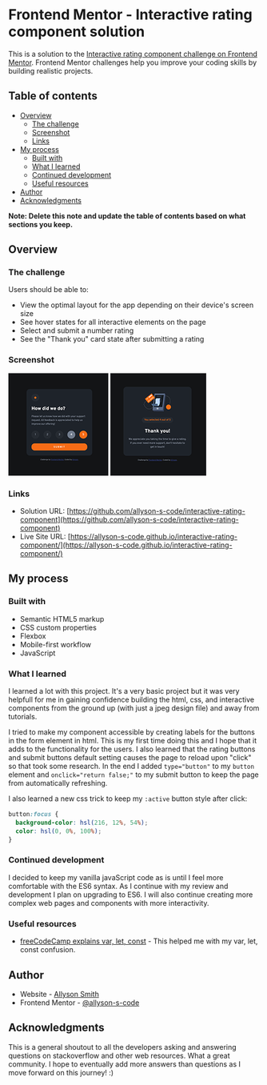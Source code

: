 # Frontend Mentor - Interactive rating component solution

This is a solution to the [Interactive rating component challenge on Frontend Mentor](https://www.frontendmentor.io/challenges/interactive-rating-component-koxpeBUmI). Frontend Mentor challenges help you improve your coding skills by building realistic projects.

## Table of contents

- [Overview](#overview)
  - [The challenge](#the-challenge)
  - [Screenshot](#screenshot)
  - [Links](#links)
- [My process](#my-process)
  - [Built with](#built-with)
  - [What I learned](#what-i-learned)
  - [Continued development](#continued-development)
  - [Useful resources](#useful-resources)
- [Author](#author)
- [Acknowledgments](#acknowledgments)

**Note: Delete this note and update the table of contents based on what sections you keep.**

## Overview

### The challenge

Users should be able to:

- View the optimal layout for the app depending on their device's screen size
- See hover states for all interactive elements on the page
- Select and submit a number rating
- See the "Thank you" card state after submitting a rating

### Screenshot

![Interactive Rating Component](images/rating-state-screenshot.png)
![Interactive Rating Component](images/thank-you-state-screenshot.png)

### Links

- Solution URL: [https://github.com/allyson-s-code/interactive-rating-component](https://github.com/allyson-s-code/interactive-rating-component)
- Live Site URL: [https://allyson-s-code.github.io/interactive-rating-component/](https://allyson-s-code.github.io/interactive-rating-component/)

## My process

### Built with

- Semantic HTML5 markup
- CSS custom properties
- Flexbox
- Mobile-first workflow
- JavaScript

### What I learned

I learned a lot with this project. It's a very basic project but it was very helpfull for me in gaining confidence building the html, css, and interactive components from the ground up (with just a jpeg design file) and away from tutorials.

I tried to make my component accessible by creating labels for the buttons in the form element in html. This is my first time doing this and I hope that it adds to the functionality for the users. I also learned that the rating buttons and submit buttons default setting causes the page to reload upon "click" so that took some research. In the end I added `type="button"` to my `button` element and `onclick="return false;"` to my submit button to keep the page from automatically refreshing.

I also learned a new css trick to keep my `:active` button style after click:

```css
button:focus {
  background-color: hsl(216, 12%, 54%);
  color: hsl(0, 0%, 100%);
}
```

### Continued development

I decided to keep my vanilla javaScript code as is until I feel more comfortable with the ES6 syntax. As I continue with my review and development I plan on upgrading to ES6. I will also continue creating more complex web pages and components with more interactivity.

### Useful resources

- [freeCodeCamp explains var, let, const](https://www.freecodecamp.org/news/var-let-and-const-whats-the-difference/) - This helped me with my var, let, const confusion.

## Author

- Website - [Allyson Smith](https://allyson-s-code.github.io/Web-Dev-Portfolio/)
- Frontend Mentor - [@allyson-s-code](https://www.frontendmentor.io/profile/allyson-s-code)

## Acknowledgments

This is a general shoutout to all the developers asking and answering questions on stackoverflow and other web resources. What a great community. I hope to eventually add more answers than questions as I move forward on this journey! :)
